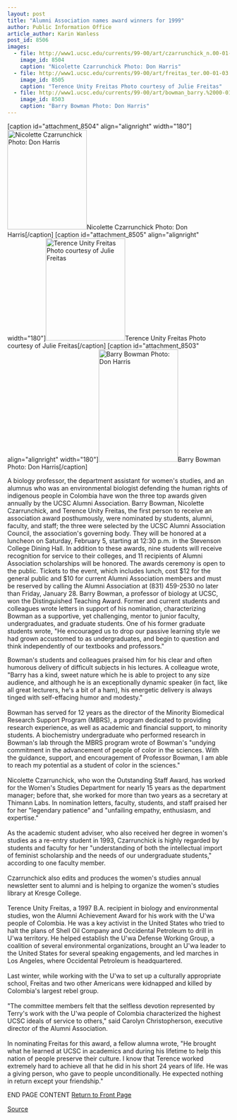 ```yaml
---
layout: post
title: "Alumni Association names award winners for 1999"
author: Public Information Office
article_author: Karin Wanless
post_id: 8506
images:
  - file: http://www1.ucsc.edu/currents/99-00/art/czarrunchick_n.00-01-03.180.jpg
    image_id: 8504
    caption: "Nicolette Czarrunchick Photo: Don Harris"
  - file: http://www1.ucsc.edu/currents/99-00/art/freitas_ter.00-01-03.180.jpg
    image_id: 8505
    caption: "Terence Unity Freitas Photo courtesy of Julie Freitas"
  - file: http://www1.ucsc.edu/currents/99-00/art/bowman_barry.%2000-01-03.180.jpg
    image_id: 8503
    caption: "Barry Bowman Photo: Don Harris"
---
```


[caption id="attachment_8504" align="alignright" width="180"]<a href="http://dev-ucsc-news.pantheonsite.io/wp-content/uploads/2000/01/czarrunchick_n.00-01-03.180.jpg"><img class="size-full wp-image-8504" src="http://dev-ucsc-news.pantheonsite.io/wp-content/uploads/2000/01/czarrunchick_n.00-01-03.180.jpg" alt="Nicolette Czarrunchick Photo: Don Harris" width="180" height="225" /></a>Nicolette Czarrunchick Photo: Don Harris[/caption]
[caption id="attachment_8505" align="alignright" width="180"]<a href="http://dev-ucsc-news.pantheonsite.io/wp-content/uploads/2000/01/freitas_ter.00-01-03.180.jpg"><img class="size-full wp-image-8505" src="http://dev-ucsc-news.pantheonsite.io/wp-content/uploads/2000/01/freitas_ter.00-01-03.180.jpg" alt="Terence Unity Freitas Photo courtesy of Julie Freitas" width="180" height="231" /></a>Terence Unity Freitas Photo courtesy of Julie Freitas[/caption]
[caption id="attachment_8503" align="alignright" width="180"]<a href="http://dev-ucsc-news.pantheonsite.io/wp-content/uploads/2000/01/bowman_barry.2000-01-03.180.jpg"><img class="size-full wp-image-8503" src="http://dev-ucsc-news.pantheonsite.io/wp-content/uploads/2000/01/bowman_barry.2000-01-03.180.jpg" alt="Barry Bowman Photo: Don Harris" width="180" height="254" /></a>Barry Bowman Photo: Don Harris[/caption]
<p>
  A biology professor, the department assistant for women's studies, and an alumnus who was an environmental biologist defending the human rights of indigenous people in Colombia have won the three top awards given annually by the UCSC Alumni Association. Barry Bowman, Nicolette Czarrunchick, and Terence Unity Freitas, the first person to receive an association award posthumously, were nominated by students, alumni, faculty, and staff; the three were selected by the UCSC Alumni Association Council, the association's governing body. They will be honored at a luncheon on Saturday, February 5, starting at 12:30 p.m. in the Stevenson College Dining Hall. In addition to these awards, nine students will receive recognition for service to their colleges, and 11 recipients of Alumni Association scholarships will be honored. The awards ceremony is open to the public. Tickets to the event, which includes lunch, cost $12 for the general public and $10 for current Alumni Association members and must be reserved by calling the Alumni Association at (831) 459-2530 no later than Friday, January 28. Barry Bowman, a professor of biology at UCSC, won the Distinguished Teaching Award. Former and current students and colleagues wrote letters in support of his nomination, characterizing Bowman as a supportive, yet challenging, mentor to junior faculty, undergraduates, and graduate students. One of his former graduate students wrote, "He encouraged us to drop our passive learning style we had grown accustomed to as undergraduates, and begin to question and think independently of our textbooks and professors."
</p>Bowman's students and colleagues praised him for his clear and often humorous delivery of difficult subjects in his lectures. A colleague wrote, "Barry has a kind, sweet nature which he is able to project to any size audience, and although he is an exceptionally dynamic speaker (in fact, like all great lecturers, he's a bit of a ham), his energetic delivery is always tinged with self-effacing humor and modesty."<br>
<br>
Bowman has served for 12 years as the director of the Minority Biomedical Research Support Program (MBRS), a program dedicated to providing research experience, as well as academic and financial support, to minority students. A biochemistry undergraduate who performed research in Bowman's lab through the MBRS program wrote of Bowman's "undying commitment in the advancement of people of color in the sciences. With the guidance, support, and encouragement of Professor Bowman, I am able to reach my potential as a student of color in the sciences."<br>
<br>
Nicolette Czarrunchick, who won the Outstanding Staff Award, has worked for the Women's Studies Department for nearly 15 years as the department manager; before that, she worked for more than two years as a secretary at Thimann Labs. In nomination letters, faculty, students, and staff praised her for her "legendary patience" and "unfailing empathy, enthusiasm, and expertise."<br>
<br>
As the academic student adviser, who also received her degree in women's studies as a re-entry student in 1993, Czarrunchick is highly regarded by students and faculty for her "understanding of both the intellectual import of feminist scholarship and the needs of our undergraduate students," according to one faculty member.<br>
<br>
Czarrunchick also edits and produces the women's studies annual newsletter sent to alumni and is helping to organize the women's studies library at Kresge College.<br>
<br>
Terence Unity Freitas, a 1997 B.A. recipient in biology and environmental studies, won the Alumni Achievement Award for his work with the U'wa people of Colombia. He was a key activist in the United States who tried to halt the plans of Shell Oil Company and Occidental Petroleum to drill in U'wa territory. He helped establish the U'wa Defense Working Group, a coalition of several environmental organizations, brought an U'wa leader to the United States for several speaking engagements, and led marches in Los Angeles, where Occidental Petroleum is headquartered.<br>
<br>
Last winter, while working with the U'wa to set up a culturally appropriate school, Freitas and two other Americans were kidnapped and killed by Colombia's largest rebel group.<br>
<br>
"The committee members felt that the selfless devotion represented by Terry's work with the U'wa people of Colombia characterized the highest UCSC ideals of service to others," said Carolyn Christopherson, executive director of the Alumni Association.<br>
<br>
In nominating Freitas for this award, a fellow alumna wrote, "He brought what he learned at UCSC in academics and during his lifetime to help this nation of people preserve their culture. I know that Terence worked extremely hard to achieve all that he did in his short 24 years of life. He was a giving person, who gave to people unconditionally. He expected nothing in return except your friendship."
<p>
  END PAGE CONTENT <a href="../../index.html">Return to Front Page</a> <img align="bottom" alt=" " border="0" height="1" src="../../images/trans.gif" width="385">
</p>
<p><a href="http://www1.ucsc.edu/currents/99-00/01-03/alumni.html" title="Permalink to alumni">Source</a></p>
